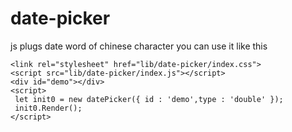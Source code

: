 # date-picker
js plugs
date word of chinese character
you can use it like this
```
<link rel="stylesheet" href="lib/date-picker/index.css">
<script src="lib/date-picker/index.js"></script>
<div id="demo"></div>
<script>
 let init0 = new datePicker({ id : 'demo',type : 'double' });
 init0.Render();
</script>
```
